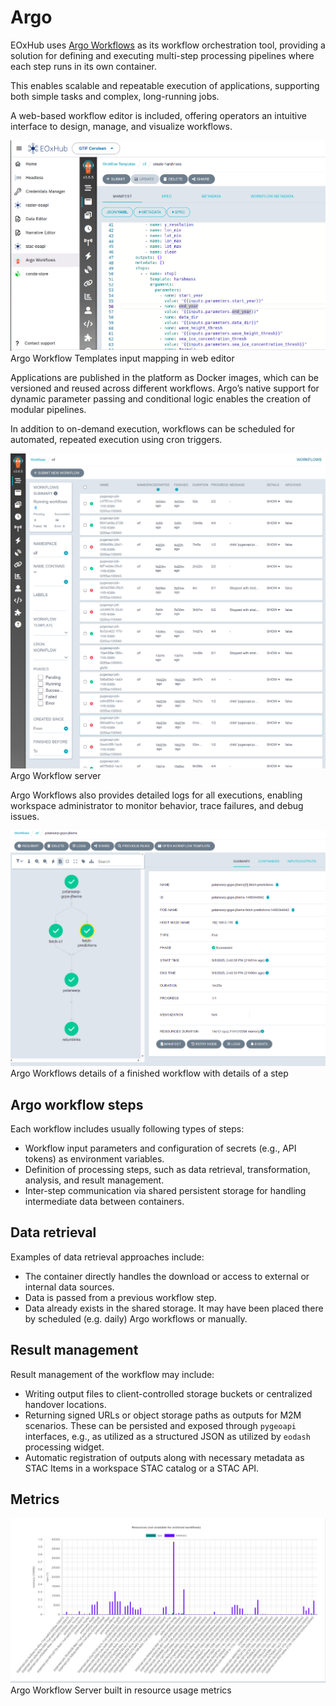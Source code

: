 # Argo

EOxHub uses [Argo Workflows](https://argoproj.github.io/workflows/) as its workflow orchestration tool, providing a solution for defining and executing multi-step processing pipelines where each step runs in its own container.

This enables scalable and repeatable execution of applications, supporting both simple tasks and complex, long-running jobs.

A web-based workflow editor is included, offering operators an intuitive interface to design, manage, and visualize workflows.

![argo_editor](assets/argo_editor.png)
Argo Workflow Templates input mapping in web editor

Applications are published in the platform as Docker images, which can be versioned and reused across different workflows. Argo’s native support for dynamic parameter passing and conditional logic enables the creation of modular pipelines.

In addition to on-demand execution, workflows can be scheduled for automated, repeated execution using cron triggers.

![argo_workflows](assets/argo_workflows.png)
Argo Workflow server

Argo Workflows also provides detailed logs for all executions, enabling workspace administrator to monitor behavior, trace failures, and debug issues.

![argo_workflow_single_job](assets/argo_workflow_single_job.png)
Argo Workflows details of a finished workflow with details of a step

## Argo workflow steps

Each workflow includes usually following types of steps:
- Workflow input parameters and configuration of secrets (e.g., API tokens) as environment variables.
- Definition of processing steps, such as data retrieval, transformation, analysis, and result management.
- Inter-step communication via shared persistent storage for handling intermediate data between containers.

## Data retrieval
Examples of data retrieval approaches include:
- The container directly handles the download or access to external or internal data sources.
- Data is passed from a previous workflow step.
- Data already exists in the shared storage. It may have been placed there by scheduled (e.g. daily) Argo workflows or manually.

## Result management
Result management of the workflow may include:
- Writing output files to client-controlled storage buckets or centralized handover locations.
- Returning signed URLs or object storage paths as outputs for M2M scenarios. These can be persisted and exposed through `pygeoapi` interfaces, e.g., as utilized as a structured JSON as utilized by `eodash` processing widget.
- Automatic registration of outputs along with necessary metadata as STAC Items in a workspace STAC catalog or a STAC API.


## Metrics

![argo_past_runs_statistics](assets/argo_past_runs_statistics.png)
Argo Workflow Server built in resource usage metrics
